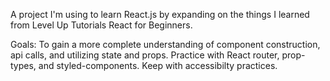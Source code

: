 A project I'm using to learn React.js by expanding on the things I learned from Level Up Tutorials React for Beginners.

Goals:
To gain a more complete understanding of component construction, api calls, and utilizing state and props.
Practice with React router, prop-types, and styled-components.
Keep with accessibilty practices.